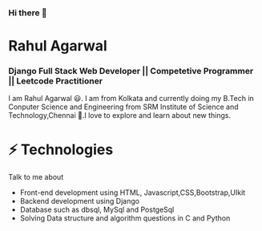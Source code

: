 ### Hi there 👋

# Rahul Agarwal
### Django Full Stack Web Developer || Competetive Programmer || Leetcode Practitioner 

I am Rahul Agarwal 😃. I am from Kolkata and currently doing my B.Tech in Conputer Science and Engineering from SRM Institute of Science and Technology,Chennai 🏫.I love to explore and learn about new things.

# ⚡️ Technologies
Talk to me about
 - Front-end development using HTML, Javascript,CSS,Bootstrap,UIkit
 - Backend development using Django
 - Database such as dbsql, MySql and PostgeSql
 - Solving Data structure and algorithm questions in C and Python
